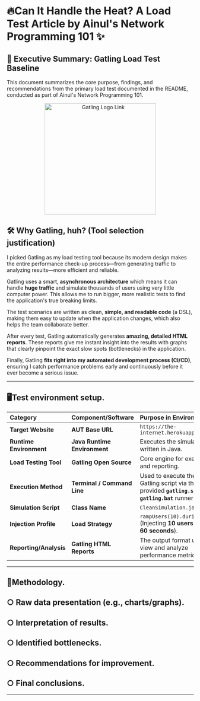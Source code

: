 # 🔥Can It Handle the Heat? A Load Test Article by Ainul's Network Programming 101 ✨

## 🎯 Executive Summary: Gatling Load Test Baseline

This document summarizes the core purpose, findings, and recommendations from the primary load test documented in the README, conducted as part of Ainul's Network Programming 101.

<p align="center">
  <a href="https://gatling.io/" target="_blank">
    <img src="https://cdn.prod.website-files.com/685a8fe4ddca049f26333871/68b5961b1a99f68c22d5cf56_Open%20graph%20Gatling%20image.svg" alt="Gatling Logo Link" width="300">
  </a>
</p>

## 🛠️ Why Gatling, huh? (Tool selection justification)

I picked Gatling as my load testing tool because its modern design makes the entire performance check-up process—from generating traffic to analyzing results—more efficient and reliable.

Gatling uses a smart, **asynchronous architecture** which means it can handle **huge traffic** and simulate thousands of users using very little computer power. This allows me to run bigger, more realistic tests to find the application's true breaking limits.

The test scenarios are written as clean, **simple, and readable code** (a DSL), making them easy to update when the application changes, which also helps the team collaborate better. 

After every test, Gatling automatically generates **amazing, detailed HTML reports**. These reports give me instant insight into the results with graphs that clearly pinpoint the exact slow spots (bottlenecks) in the application. 

Finally, Gatling **fits right into my automated development process (CI/CD)**, ensuring I catch performance problems early and continuously before it ever become a serious issue.
  
---
## 🖥️Test environment setup.
| Category | Component/Software | Purpose in Environment |
| :--- | :--- | :--- |
| **Target Website** | **AUT Base URL** | `https://the-internet.herokuapp.com` |
| **Runtime Environment** | **Java Runtime Environment** | Executes the simulation written in Java. |
| **Load Testing Tool** | **Gatling Open Source** | Core engine for execution and reporting. |
| **Execution Method** | **Terminal / Command Line** | Used to execute the Gatling script via the provided **`gatling.sh`** or **`gatling.bat`** runner files. |
| **Simulation Script** | **Class Name** | `CleanSimulation.java` |
| **Injection Profile** | **Load Strategy** | `rampUsers(10).during(60)` (Injecting **10 users** over **60 seconds**). |
| **Reporting/Analysis** | **Gatling HTML Reports** | The output format used to view and analyze performance metrics. |

---
## 📜Methodology.

## ○ Raw data presentation (e.g., charts/graphs).

## ○ Interpretation of results.

## ○ Identified bottlenecks.

## ○ Recommendations for improvement.

## ○ Final conclusions.


---

